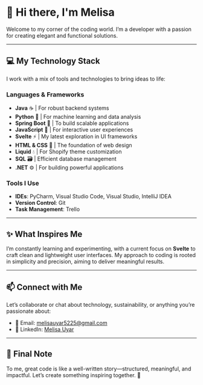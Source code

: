 # 🌸 Hi there, I'm Melisa  

Welcome to my corner of the coding world. I’m a developer with a passion for creating elegant and functional solutions.  

---

## 💻 My Technology Stack  
I work with a mix of tools and technologies to bring ideas to life:  

### Languages & Frameworks  
- **Java** ☕ | For robust backend systems  
- **Python** 🐍 | For machine learning and data analysis  
- **Spring Boot** 🌱 | To build scalable applications  
- **JavaScript** 🌟 | For interactive user experiences  
- **Svelte** ⚡ | My latest exploration in UI frameworks  
- **HTML & CSS** 🎨 | The foundation of web design  
- **Liquid** 💧 | For Shopify theme customization  
- **SQL** 🗃️ | Efficient database management  
- **.NET** ⚙️ | For building powerful applications  

### Tools I Use  
- **IDEs**: PyCharm, Visual Studio Code, Visual Studio, IntelliJ IDEA  
- **Version Control**: Git  
- **Task Management**: Trello  

---

## ✨ What Inspires Me  
I’m constantly learning and experimenting, with a current focus on **Svelte** to craft clean and lightweight user interfaces. My approach to coding is rooted in simplicity and precision, aiming to deliver meaningful results.  

---

## 📫 Connect with Me  
Let’s collaborate or chat about technology, sustainability, or anything you’re passionate about:  

- 📧 Email: [melisauyar5225@gmail.com](mailto:melisauyar5225@gmail.com)  
- 💼 LinkedIn: [Melisa Uyar](https://www.linkedin.com/in/melisa-uyar-78653a200/)  

---

## 🌿 Final Note  
To me, great code is like a well-written story—structured, meaningful, and impactful. Let’s create something inspiring together. 🌟  

<!--
**melisau/melisau** is a ✨ _special_ ✨ repository because its `README.md` (this file) appears on your GitHub profile.

Here are some ideas to get you started:

- 🔭 I’m currently working on ...
- 🌱 I’m currently learning ...
- 👯 I’m looking to collaborate on ...
- 🤔 I’m looking for help with ...
- 💬 Ask me about ...
- 📫 How to reach me: ...
- 😄 Pronouns: ...
- ⚡ Fun fact: ...
-->
